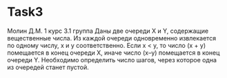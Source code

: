 # Task3
Молин Д.М. 1 курс 3.1 группа
Даны две очереди X и Y, содержащие вещественные числа. Из каждой очереди одновременно извлекается по одному числу, х и у соответственно. Если х < у, то число (х + у) помещается в конец очереди X, иначе число (х–у) помещается в конец очереди Y. Необходимо определить число шагов, через которое одна из очередей станет пустой.
